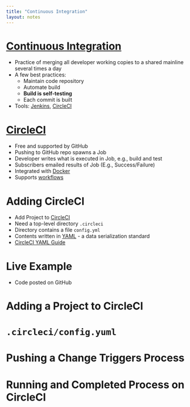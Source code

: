```yaml
---
title: "Continuous Integration"
layout: notes
---
```


# [Continuous Integration](https://en.wikipedia.org/wiki/Continuous_integration)
* Practice of merging all developer working copies to a shared mainline several times a day
* A few best practices:
	* Maintain code repository
	* Automate build
	* **Build is self-testing**
	* Each commit is built
* Tools: [Jenkins](https://jenkins.io), [CircleCI](https://circleci.com)


# [CircleCI](https://circleci.com)
* Free and supported by GitHub
* Pushing to GitHub repo spawns a Job
* Developer writes what is executed in Job, e.g., build and test
* Subscribers emailed results of Job (E.g., Success/Failure)
* Integrated with [Docker](https://www.docker.com)
* Supports [workflows](https://circleci.com/docs/guides/orchestrate/workflows/)


# Adding CircleCI
* Add Project to [CircleCI](https://app.circleci.com)
* Need a top-level directory `.circleci`
* Directory contains a file `config.yml`
* Contents written in [YAML](https://en.wikipedia.org/wiki/YAML) - a data serialization standard
* [CircleCI YAML Guide](https://circleci.com/docs/guides/getting-started/introduction-to-yaml-configurations/)


# Live Example
* Code posted on GitHub


# Adding a Project to CircleCI	


# `.circleci/config.yuml`


# Pushing a Change Triggers Process


# Running and Completed Process on CircleCI
